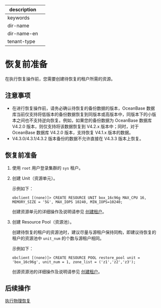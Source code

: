 |description||
|---|---|
|keywords||
|dir-name||
|dir-name-en||
|tenant-type||

# 恢复前准备

在执行恢复操作前，您需要创建待恢复的租户所需的资源。

## 注意事项

* 在进行恢复操作前，请务必确认待恢复的备份数据的版本，OceanBase 数据库当前仅支持将低版本的备份数据恢复到同版本或高版本中，同版本下的小版本之间也不支持逆向恢复。例如，如果您的备份数据为 OceanBase 数据库 V4.2.0 版本，则仅支持将该数据恢复到 V4.2.x 版本中；同时，对于 OceanBase 数据库 V4.2.0 版本，支持恢复 V4.1.x 版本的数据。
* V4.3.0/4.3.1/4.3.2 版本备份的数据不允许直接在 V4.3.3 版本上恢复。

## 恢复前准备

1. 使用 `root` 用户登录集群的 `sys` 租户。

2. 创建 Unit（资源单元）。

   示例如下：

   ```shell
   obclient [(none)]> CREATE RESOURCE UNIT box_16c96g MAX_CPU 16, MEMORY_SIZE = '5G', MAX_IOPS 10240, MIN_IOPS=10240;
   ```

   创建资源单元的详细操作及说明请参见 [创建租户](../../200.tenant-management/600.common-tenant-operations/200.manage-create-tenant.md)。

3. 创建 Resource Pool（资源池）。

   创建待恢复的租户的资源池时，建议尽量与源租户保持同构，即建议待恢复的租户的资源池中 `unit_num` 的个数与源租户相同。

   示例如下：

   ```shell
   obclient [(none)]> CREATE RESOURCE POOL restore_pool unit = 'box_16c96g', unit_num = 1, zone_list = ('z1','z2','z3');
   ```

   创源资源池的详细操作及说明请参见 [创建租户](../../200.tenant-management/600.common-tenant-operations/200.manage-create-tenant.md)。

## 后续操作

[执行物理恢复](../600.restore-data/200.initiate-the-tenant-restore.md)
